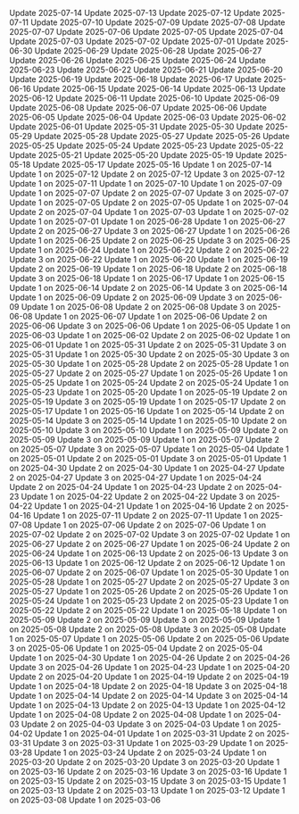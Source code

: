 Update 2025-07-14
Update 2025-07-13
Update 2025-07-12
Update 2025-07-11
Update 2025-07-10
Update 2025-07-09
Update 2025-07-08
Update 2025-07-07
Update 2025-07-06
Update 2025-07-05
Update 2025-07-04
Update 2025-07-03
Update 2025-07-02
Update 2025-07-01
Update 2025-06-30
Update 2025-06-29
Update 2025-06-28
Update 2025-06-27
Update 2025-06-26
Update 2025-06-25
Update 2025-06-24
Update 2025-06-23
Update 2025-06-22
Update 2025-06-21
Update 2025-06-20
Update 2025-06-19
Update 2025-06-18
Update 2025-06-17
Update 2025-06-16
Update 2025-06-15
Update 2025-06-14
Update 2025-06-13
Update 2025-06-12
Update 2025-06-11
Update 2025-06-10
Update 2025-06-09
Update 2025-06-08
Update 2025-06-07
Update 2025-06-06
Update 2025-06-05
Update 2025-06-04
Update 2025-06-03
Update 2025-06-02
Update 2025-06-01
Update 2025-05-31
Update 2025-05-30
Update 2025-05-29
Update 2025-05-28
Update 2025-05-27
Update 2025-05-26
Update 2025-05-25
Update 2025-05-24
Update 2025-05-23
Update 2025-05-22
Update 2025-05-21
Update 2025-05-20
Update 2025-05-19
Update 2025-05-18
Update 2025-05-17
Update 2025-05-16
Update 1 on 2025-07-14
Update 1 on 2025-07-12
Update 2 on 2025-07-12
Update 3 on 2025-07-12
Update 1 on 2025-07-11
Update 1 on 2025-07-10
Update 1 on 2025-07-09
Update 1 on 2025-07-07
Update 2 on 2025-07-07
Update 3 on 2025-07-07
Update 1 on 2025-07-05
Update 2 on 2025-07-05
Update 1 on 2025-07-04
Update 2 on 2025-07-04
Update 1 on 2025-07-03
Update 1 on 2025-07-02
Update 1 on 2025-07-01
Update 1 on 2025-06-28
Update 1 on 2025-06-27
Update 2 on 2025-06-27
Update 3 on 2025-06-27
Update 1 on 2025-06-26
Update 1 on 2025-06-25
Update 2 on 2025-06-25
Update 3 on 2025-06-25
Update 1 on 2025-06-24
Update 1 on 2025-06-22
Update 2 on 2025-06-22
Update 3 on 2025-06-22
Update 1 on 2025-06-20
Update 1 on 2025-06-19
Update 2 on 2025-06-19
Update 1 on 2025-06-18
Update 2 on 2025-06-18
Update 3 on 2025-06-18
Update 1 on 2025-06-17
Update 1 on 2025-06-15
Update 1 on 2025-06-14
Update 2 on 2025-06-14
Update 3 on 2025-06-14
Update 1 on 2025-06-09
Update 2 on 2025-06-09
Update 3 on 2025-06-09
Update 1 on 2025-06-08
Update 2 on 2025-06-08
Update 3 on 2025-06-08
Update 1 on 2025-06-07
Update 1 on 2025-06-06
Update 2 on 2025-06-06
Update 3 on 2025-06-06
Update 1 on 2025-06-05
Update 1 on 2025-06-03
Update 1 on 2025-06-02
Update 2 on 2025-06-02
Update 1 on 2025-06-01
Update 1 on 2025-05-31
Update 2 on 2025-05-31
Update 3 on 2025-05-31
Update 1 on 2025-05-30
Update 2 on 2025-05-30
Update 3 on 2025-05-30
Update 1 on 2025-05-28
Update 2 on 2025-05-28
Update 1 on 2025-05-27
Update 2 on 2025-05-27
Update 1 on 2025-05-26
Update 1 on 2025-05-25
Update 1 on 2025-05-24
Update 2 on 2025-05-24
Update 1 on 2025-05-23
Update 1 on 2025-05-20
Update 1 on 2025-05-19
Update 2 on 2025-05-19
Update 3 on 2025-05-19
Update 1 on 2025-05-17
Update 2 on 2025-05-17
Update 1 on 2025-05-16
Update 1 on 2025-05-14
Update 2 on 2025-05-14
Update 3 on 2025-05-14
Update 1 on 2025-05-10
Update 2 on 2025-05-10
Update 3 on 2025-05-10
Update 1 on 2025-05-09
Update 2 on 2025-05-09
Update 3 on 2025-05-09
Update 1 on 2025-05-07
Update 2 on 2025-05-07
Update 3 on 2025-05-07
Update 1 on 2025-05-04
Update 1 on 2025-05-01
Update 2 on 2025-05-01
Update 3 on 2025-05-01
Update 1 on 2025-04-30
Update 2 on 2025-04-30
Update 1 on 2025-04-27
Update 2 on 2025-04-27
Update 3 on 2025-04-27
Update 1 on 2025-04-24
Update 2 on 2025-04-24
Update 1 on 2025-04-23
Update 2 on 2025-04-23
Update 1 on 2025-04-22
Update 2 on 2025-04-22
Update 3 on 2025-04-22
Update 1 on 2025-04-21
Update 1 on 2025-04-16
Update 2 on 2025-04-16
Update 1 on 2025-07-11
Update 2 on 2025-07-11
Update 1 on 2025-07-08
Update 1 on 2025-07-06
Update 2 on 2025-07-06
Update 1 on 2025-07-02
Update 2 on 2025-07-02
Update 3 on 2025-07-02
Update 1 on 2025-06-27
Update 2 on 2025-06-27
Update 1 on 2025-06-24
Update 2 on 2025-06-24
Update 1 on 2025-06-13
Update 2 on 2025-06-13
Update 3 on 2025-06-13
Update 1 on 2025-06-12
Update 2 on 2025-06-12
Update 1 on 2025-06-07
Update 2 on 2025-06-07
Update 1 on 2025-05-30
Update 1 on 2025-05-28
Update 1 on 2025-05-27
Update 2 on 2025-05-27
Update 3 on 2025-05-27
Update 1 on 2025-05-26
Update 2 on 2025-05-26
Update 1 on 2025-05-24
Update 1 on 2025-05-23
Update 2 on 2025-05-23
Update 1 on 2025-05-22
Update 2 on 2025-05-22
Update 1 on 2025-05-18
Update 1 on 2025-05-09
Update 2 on 2025-05-09
Update 3 on 2025-05-09
Update 1 on 2025-05-08
Update 2 on 2025-05-08
Update 3 on 2025-05-08
Update 1 on 2025-05-07
Update 1 on 2025-05-06
Update 2 on 2025-05-06
Update 3 on 2025-05-06
Update 1 on 2025-05-04
Update 2 on 2025-05-04
Update 1 on 2025-04-30
Update 1 on 2025-04-26
Update 2 on 2025-04-26
Update 3 on 2025-04-26
Update 1 on 2025-04-23
Update 1 on 2025-04-20
Update 2 on 2025-04-20
Update 1 on 2025-04-19
Update 2 on 2025-04-19
Update 1 on 2025-04-18
Update 2 on 2025-04-18
Update 3 on 2025-04-18
Update 1 on 2025-04-14
Update 2 on 2025-04-14
Update 3 on 2025-04-14
Update 1 on 2025-04-13
Update 2 on 2025-04-13
Update 1 on 2025-04-12
Update 1 on 2025-04-08
Update 2 on 2025-04-08
Update 1 on 2025-04-03
Update 2 on 2025-04-03
Update 3 on 2025-04-03
Update 1 on 2025-04-02
Update 1 on 2025-04-01
Update 1 on 2025-03-31
Update 2 on 2025-03-31
Update 3 on 2025-03-31
Update 1 on 2025-03-29
Update 1 on 2025-03-28
Update 1 on 2025-03-24
Update 2 on 2025-03-24
Update 1 on 2025-03-20
Update 2 on 2025-03-20
Update 3 on 2025-03-20
Update 1 on 2025-03-16
Update 2 on 2025-03-16
Update 3 on 2025-03-16
Update 1 on 2025-03-15
Update 2 on 2025-03-15
Update 3 on 2025-03-15
Update 1 on 2025-03-13
Update 2 on 2025-03-13
Update 1 on 2025-03-12
Update 1 on 2025-03-08
Update 1 on 2025-03-06
